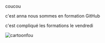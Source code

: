 coucou 

c'est anna nous sommes en formation GitHub



c'est  compliqué les formations le vendredi 


![cartoonfou](https://c8.alamy.com/compfr/g39m88/vector-illustration-de-cartoon-fou-g39m88.jpg)


